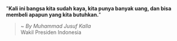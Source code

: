 "**Kali ini bangsa kita sudah kaya, kita punya banyak uang, dan bisa membeli apapun yang kita butuhkan.**"

> ~ _By Muhammad Jusuf Kalla_  
Wakil Presiden Indonesia
